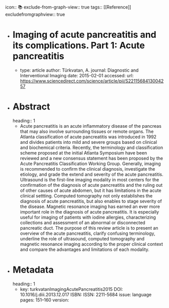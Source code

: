 icon:: 📚
exclude-from-graph-view:: true
tags:: [[Reference]]
excludefromgraphview:: true

- # Imaging of acute pancreatitis and its complications. Part 1: Acute pancreatitis
	- type: article
	  author: Türkvatan, A.
	  journal: Diagnostic and Interventional Imaging
	  date: 2015-02-01
	  accessed: 
	  url: https://www.sciencedirect.com/science/article/pii/S2211568413004257
- # Abstract
  heading:: 1
	- Acute pancreatitis is an acute inflammatory disease of the pancreas that may also involve surrounding tissues or remote organs. The Atlanta classification of acute pancreatitis was introduced in 1992 and divides patients into mild and severe groups based on clinical and biochemical criteria. Recently, the terminology and classification scheme proposed at the initial Atlanta Symposium have been reviewed and a new consensus statement has been proposed by the Acute Pancreatitis Classification Working Group. Generally, imaging is recommended to confirm the clinical diagnosis, investigate the etiology, and grade the extend and severity of the acute pancreatitis. Ultrasound is the first-line imaging modality in most centers for the confirmation of the diagnosis of acute pancreatitis and the ruling out of other causes of acute abdomen, but it has limitations in the acute clinical settting. Computed tomography not only establishes the diagnosis of acute pancreatitis, but also enables to stage severity of the disease. Magnetic resonance imaging has earned an ever more important role in the diagnosis of acute pancreatitis. It is especially useful for imaging of patients with iodine allergies, characterizing collections and assessment of an abnormal or disconnected pancreatic duct. The purpose of this review article is to present an overview of the acute pancreatitis, clarify confusing terminology, underline the role of ultrasound, computed tomography and magnetic resonance imaging according to the proper clinical context and compare the advantages and limitations of each modality.
- # Metadata
  heading:: 1
	- key: turkvatanImagingAcutePancreatitis2015
	  DOI: 10.1016/j.diii.2013.12.017
	  ISBN: 
	  ISSN: 2211-5684
	  issue: 
	  language 
	  pages: 151–160
	  version: